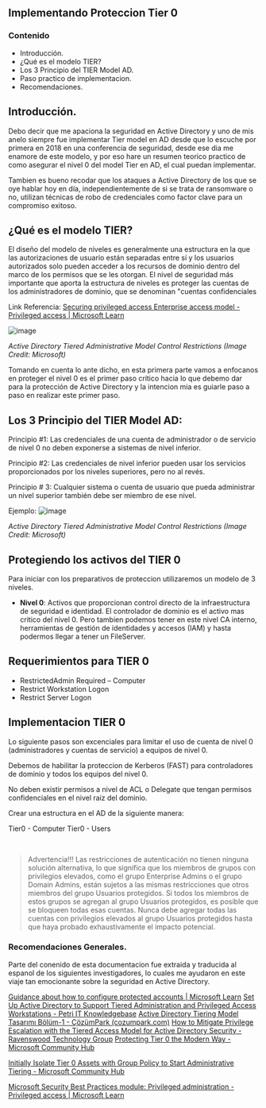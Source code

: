 ## Implementando Proteccion Tier 0 
### Contenido

- Introducción.
- ¿Qué es el modelo TIER?
- Los 3 Principio del TIER Model AD.
- Paso practico de implementacion.
- Recomendaciones.

## Introducción.

Debo decir que me apaciona la seguridad en Active Directory y uno de mis anelo siempre fue implementar Tier model en AD desde que lo escuche por primera en 2018 en una conferencia de seguridad, desde ese dia me enamore de este modelo, y por eso hare un resumen teorico practico de como asegurar el nivel 0 del model Tier en AD, el cual puedan implementar.

Tambien es bueno recodar que los ataques a Active Directory de los que se oye hablar hoy en día, independientemente de si se trata de ransomware o no, utilizan técnicas de robo de credenciales como factor clave para un compromiso exitoso. 

## ¿Qué es el modelo TIER?

El diseño del modelo de niveles es generalmente una estructura en la que las autorizaciones de usuario están separadas entre sí y los usuarios autorizados solo pueden acceder a los recursos de dominio dentro del marco de los permisos que se les otorgan. 
El nivel de seguridad más importante que aporta la estructura de niveles es proteger las cuentas de los administradores de dominio, que se denominan "cuentas confidenciales

Link Referencia: [Securing privileged access Enterprise access model - Privileged access | Microsoft Learn](https://learn.microsoft.com/en-us/security/privileged-access-workstations/privileged-access-access-model)

![image](https://www.piservices.fr/wp-content/uploads/2020/06/projet-tier-model-microsoft-scaled.jpg)

_Active Directory Tiered Administrative Model Control Restrictions (Image Credit: Microsoft)_
	
Tomando en cuenta lo ante dicho, en esta primera parte vamos a enfocanos en proteger el nivel 0 es el primer paso crítico hacia lo que debemo dar para la protección de Active Directory y la intencion mia es guiarle paso a paso en realizar este primer paso.

## Los 3 Principio del TIER Model AD:

Principio #1: Las credenciales de una cuenta de administrador o de servicio de nivel 0 no deben exponerse a sistemas de nivel inferior.

Principio #2: Las credenciales de nivel inferior pueden usar los servicios proporcionados por los niveles superiores, pero no al revés. 

Principio # 3: Cualquier sistema o cuenta de usuario que pueda administrar un nivel superior también debe ser miembro de ese nivel.

Ejemplo:
![image](https://i0.wp.com/www.cozumpark.com/wp-content/uploads/2022/10/Modified-Microsofts-administrative-three-tier-Model-2.png?w=850&quality=80&ssl=1)

_Active Directory Tiered Administrative Model Control Restrictions (Image Credit: Microsoft)_

## Protegiendo los activos del TIER 0

Para iniciar con los preparativos de proteccion utilizaremos un modelo de 3 niveles.

- **Nivel 0**: Activos que proporcionan control directo de la infraestructura de seguridad e identidad. El controlador de dominio es el activo mas critico del nivel 0. Pero tambien podemos tener en este nivel CA interno, herramientas de gestión de identidades y accesos (IAM) y hasta podermos llegar a tener un FileServer.

## Requerimientos para TIER 0

- RestrictedAdmin Required – Computer
- Restrict Workstation Logon
- Restrict Server Logon
## Implementacion TIER 0

Lo siguiente pasos son excenciales para limitar el uso de cuenta de nivel 0 (administradores y cuentas de servicio) a equipos de nivel 0.

Debemos de habilitar la proteccion de Kerberos (FAST) para controladores de dominio y todos los equipos del nivel 0.

No deben existir permisos a nivel de ACL o Delegate que tengan permisos confidenciales en el nivel raiz del dominio.

Crear una estructura en el AD de la siguiente manera:

Tier0 - Computer
Tier0 - Users

   

>Advertencia!!!
Las restricciones de autenticación no tienen ninguna solución alternativa, lo que significa que los miembros de grupos con privilegios elevados, como el grupo Enterprise Admins o el grupo Domain Admins, están sujetos a las mismas restricciones que otros miembros del grupo Usuarios protegidos. Si todos los miembros de estos grupos se agregan al grupo Usuarios protegidos, es posible que se bloqueen todas esas cuentas. Nunca debe agregar todas las cuentas con privilegios elevados al grupo Usuarios protegidos hasta que haya probado exhaustivamente el impacto potencial.





### Recomendaciones Generales.

Parte del conenido de esta documentacion fue extraida y traducida al espanol de los siguientes investigadores, lo cuales me ayudaron en este viaje tan emocionante sobre la seguridad en Active Directory.

[Guidance about how to configure protected accounts | Microsoft Learn](https://learn.microsoft.com/en-us/windows-server/identity/ad-ds/manage/how-to-configure-protected-accounts#create-a-user-account-audit-for-authentication-policy-with-adac)
[Set Up Active Directory to Support Tiered Administration and Privileged Access Workstations - Petri IT Knowledgebase](https://petri.com/keep-active-directory-secure-using-privileged-access-workstations/)
[Active Directory Tiering Model Tasarımı Bölüm-1 - ÇözümPark (cozumpark.com)](https://www.cozumpark.com/active-directory-tiering-model-tasarimi-bolum-1/)
[How to Mitigate Privilege Escalation with the Tiered Access Model for Active Directory Security - Ravenswood Technology Group](https://www.ravenswoodtechnology.com/how-to-mitigate-privilege-escalation-with-the-tiered-access-model-for-active-directory-security/)
[Protecting Tier 0 the Modern Way - Microsoft Community Hub](https://techcommunity.microsoft.com/t5/core-infrastructure-and-security/protecting-tier-0-the-modern-way/ba-p/4052851)

[Initially Isolate Tier 0 Assets with Group Policy to Start Administrative Tiering - Microsoft Community Hub](https://techcommunity.microsoft.com/t5/core-infrastructure-and-security/initially-isolate-tier-0-assets-with-group-policy-to-start/ba-p/1184934)

[Microsoft Security Best Practices module: Privileged administration - Privileged access | Microsoft Learn](https://learn.microsoft.com/en-us/security/privileged-access-workstations/administration-videos-and-decks)

